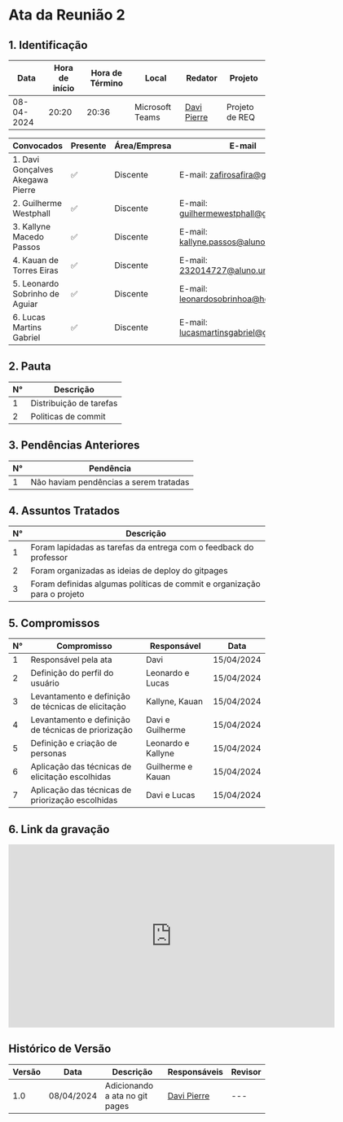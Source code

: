 # **Ata da Reunião 2**

## 1. Identificação

| Data       | Hora de início | Hora de Término | Local            | Redator                      | Projeto         |
|------------|-----------------|-----------------|------------------|------------------------------|-----------------|
| 08-04-2024 | 20:20           | 20:36           | Microsoft Teams  | [Davi Pierre](https://github.com/DaviPierre) | Projeto de REQ |

| Convocados                              | Presente | Área/Empresa | E-mail                                                    |
|-----------------------------------------|----------|--------------|-----------------------------------------------------------|
| 1. Davi Gonçalves Akegawa Pierre       | ✅       | Discente     | E-mail: [zafirosafira@gmail.com](mailto:zafirosafira@gmail.com) |
| 2. Guilherme Westphall                  | ✅       | Discente     | E-mail: [guilhermewestphall@gmail.com](mailto:guilhermewestphall@gmail.com) |
| 3. Kallyne Macedo Passos                | ✅       | Discente     | E-mail: [kallyne.passos@aluno.unb.br](mailto:kallyne.passos@aluno.unb.br) |
| 4. Kauan de Torres Eiras                | ✅       | Discente     | E-mail: [232014727@aluno.unb.br](mailto:232014727@aluno.unb.br) |
| 5. Leonardo Sobrinho de Aguiar          | ✅       | Discente     | E-mail: [leonardosobrinhoa@hotmail.com](mailto:leonardosobrinhoa@hotmail.com) |
| 6. Lucas Martins Gabriel                | ✅       | Discente     | E-mail: [lucasmartinsgabriel@gmail.com](mailto:lucasmartinsgabriel@gmail.com) |

## 2. Pauta

| N° | Descrição                               |
|----|-----------------------------------------|
| 1  | Distribuição de tarefas                 |
| 2  | Politicas de commit                       |


## 3. Pendências Anteriores

| N° | Pendência                                    |
|----|----------------------------------------------|
| 1  | Não haviam pendências a serem tratadas      |

## 4. Assuntos Tratados

| N° | Descrição                                                                                     |
|----|-----------------------------------------------------------------------------------------------|
| 1  | Foram lapidadas as tarefas da entrega com o feedback do professor                             |
| 2  | Foram organizadas as ideias de deploy do gitpages                                             |
| 3  | Foram definidas algumas políticas de commit e organização para o projeto                      |


## 5. Compromissos

| N° | Compromisso                                        | Responsável                    | Data       |
|----|----------------------------------------------------|--------------------------------|------------|
| 1  | Responsável pela ata                               | Davi                           | 15/04/2024|
| 2  | Definição do perfil do usuário                     | Leonardo e Lucas               | 15/04/2024|
| 3  | Levantamento e definição de técnicas de elicitação | Kallyne, Kauan                 | 15/04/2024|
| 4  | Levantamento e definição de técnicas de priorização| Davi e Guilherme               | 15/04/2024|
| 5  | Definição e criação de personas                    | Leonardo e Kallyne             | 15/04/2024|
| 6  | Aplicação das técnicas de elicitação escolhidas    | Guilherme e Kauan              | 15/04/2024|
| 7  | Aplicação das técnicas de priorização escolhidas   | Davi e Lucas                   | 15/04/2024|

## 6. Link da gravação

<iframe src="https://unbbr.sharepoint.com/sites/Requisitos-G6/_layouts/15/embed.aspx?UniqueId=6fe71a42-61e7-4b70-b4e0-13b1a74b9394&embed=%7B%22ust%22%3Atrue%2C%22hv%22%3A%22CopyEmbedCode%22%7D&referrer=StreamWebApp&referrerScenario=EmbedDialog.Create](https://unbbr.sharepoint.com/:v:/s/Requisitos-G6/EeRWJNyxIodNjl5yTwV42t8BeVZRIWvFJQWX0GIa374YTA?e=0Aja1C&nav=eyJyZWZlcnJhbEluZm8iOnsicmVmZXJyYWxBcHAiOiJTdHJlYW1XZWJBcHAiLCJyZWZlcnJhbFZpZXciOiJTaGFyZURpYWxvZy1MaW5rIiwicmVmZXJyYWxBcHBQbGF0Zm9ybSI6IldlYiIsInJlZmVycmFsTW9kZSI6InZpZXcifX0%3D)" width="640" height="360" frameborder="0" scrolling="no" allowfullscreen title="Vídeo da reunião 08/04"></iframe>



## Histórico de Versão
| Versão | Data       | Descrição                               | Responsáveis                                              | Revisor                                               |
|--------|------------|-----------------------------------------|-----------------------------------------------------------|-------------------------------------------------------|
| 1.0    | 08/04/2024 | Adicionando a ata no git pages          | [Davi Pierre](https://github.com/DaviPierre)              | ---                                                   |

